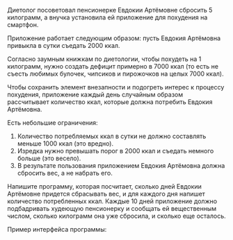 Диетолог посоветовал пенсионерке Евдокии Артёмовне сбросить 5 килограмм,
а внучка установила ей приложение для похудения на смартфон.

Приложение работает следующим образом:
пусть Евдокия Артёмовна привыкла в сутки съедать 2000 ккал.

Согласно заумным книжкам по диетологии, чтобы похудеть на 1 килограмм, нужно создать дефицит примерно в 7000 ккал
(то есть не съесть любимых булочек, чипсиков и пирожочков на целых 7000 ккал).

Чтобы сохранить элемент внезапности и подогреть интерес к процессу похудения,
приложение каждый день случайным образом рассчитывает количество ккал, которые должна потребить Евдокия Артёмовна.

Есть небольшие ограничения:
1) Количество потребляемых ккал в сутки не должно составлять меньше 1000 ккал (это вредно).
2) Изредка нужно превышать порог в 2000 ккал и съедать немного больше (это весело).
3) В результате пользования приложением Евдокия Артёмовна должна сбросить вес, а не набрать его.

Напишите программу, которая посчитает, сколько дней Евдокии Артёмовне придется сбрасывать вес, и для каждого дня напишет количество потребленных ккал.
Каждые 10 дней приложение должно подбадривать худеющую пенсионерку и сообщать ей вещественным числом, сколько килограмм она уже сбросила, и сколько еще осталось.

Пример интерфейса программы: